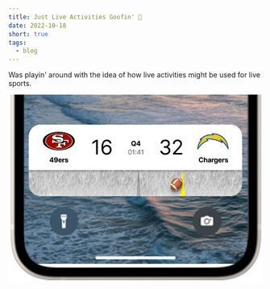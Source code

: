 ```yaml
---
title: Just Live Activities Goofin' 🤠
date: 2022-10-18
short: true
tags:
  - blog
---
```


Was playin' around with the idea of how live activities might be used for live sports.

![A screenshot showing a live activities mockup](/2022/10/18/Just-Live-Activities-Goofin/live-activities-mockup.png)
